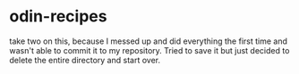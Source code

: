 # odin-recipes
take two on this, because I messed up and did everything the first time and wasn't able to commit it to my repository. Tried to save it but just decided to delete the entire directory and start over.